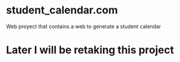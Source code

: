 # student_calendar.com
Web proyect that contains a web to generate a student calendar
# Later I will be retaking this project
